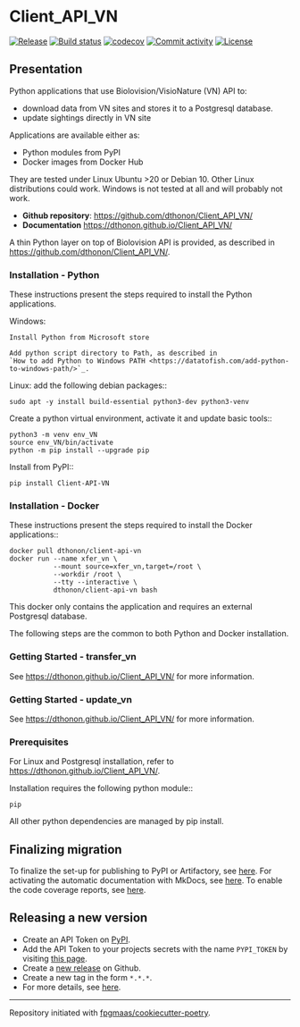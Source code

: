 # Client_API_VN

[![Release](https://img.shields.io/github/v/release/dthonon/Client_API_VN)](https://img.shields.io/github/v/release/dthonon/Client_API_VN)
[![Build status](https://img.shields.io/github/actions/workflow/status/dthonon/Client_API_VN/main.yml?branch=main)](https://github.com/dthonon/Client_API_VN/actions/workflows/main.yml?query=branch%3Amain)
[![codecov](https://codecov.io/gh/dthonon/Client_API_VN/branch/main/graph/badge.svg)](https://codecov.io/gh/dthonon/Client_API_VN)
[![Commit activity](https://img.shields.io/github/commit-activity/m/dthonon/Client_API_VN)](https://img.shields.io/github/commit-activity/m/dthonon/Client_API_VN)
[![License](https://img.shields.io/github/license/dthonon/Client_API_VN)](https://img.shields.io/github/license/dthonon/Client_API_VN)

## Presentation

Python applications that use Biolovision/VisioNature (VN) API to:

- download data from VN sites and stores it to a Postgresql database.
- update sightings directly in VN site

Applications are available either as:

- Python modules from PyPI
- Docker images from Docker Hub

They are tested under Linux Ubuntu >20 or Debian 10. Other Linux
distributions could work. Windows is not tested at all and will
probably not work.

- **Github repository**: <https://github.com/dthonon/Client_API_VN/>
- **Documentation** <https://dthonon.github.io/Client_API_VN/>

A thin Python layer on top of Biolovision API is provided, as described in
<https://github.com/dthonon/Client_API_VN/>.

### Installation - Python

These instructions present the steps required to install the
Python applications.

Windows:

    Install Python from Microsoft store

    Add python script directory to Path, as described in
    `How to add Python to Windows PATH <https://datatofish.com/add-python-to-windows-path/>`_.

Linux: add the following debian packages::

    sudo apt -y install build-essential python3-dev python3-venv

Create a python virtual environment, activate it and update basic tools::

    python3 -m venv env_VN
    source env_VN/bin/activate
    python -m pip install --upgrade pip

Install from PyPI::

    pip install Client-API-VN

### Installation - Docker

These instructions present the steps required to install the
Docker applications::

    docker pull dthonon/client-api-vn
    docker run --name xfer_vn \
               --mount source=xfer_vn,target=/root \
               --workdir /root \
               --tty --interactive \
               dthonon/client-api-vn bash

This docker only contains the application and requires an external
Postgresql database.

The following steps are the common to both Python and Docker installation.

### Getting Started - transfer_vn

See <https://dthonon.github.io/Client_API_VN/> for more information.

### Getting Started - update_vn

See <https://dthonon.github.io/Client_API_VN/> for more information.

### Prerequisites

For Linux and Postgresql installation, refer to <https://dthonon.github.io/Client_API_VN/>.

Installation requires the following python module::

    pip

All other python dependencies are managed by pip install.

## Finalizing migration

To finalize the set-up for publishing to PyPI or Artifactory, see [here](https://fpgmaas.github.io/cookiecutter-poetry/features/publishing/#set-up-for-pypi).
For activating the automatic documentation with MkDocs, see [here](https://fpgmaas.github.io/cookiecutter-poetry/features/mkdocs/#enabling-the-documentation-on-github).
To enable the code coverage reports, see [here](https://fpgmaas.github.io/cookiecutter-poetry/features/codecov/).

## Releasing a new version

- Create an API Token on [PyPI](https://pypi.org/).
- Add the API Token to your projects secrets with the name `PYPI_TOKEN` by visiting [this page](https://github.com/dthonon/Client_API_VN/settings/secrets/actions/new).
- Create a [new release](https://github.com/dthonon/Client_API_VN/releases/new) on Github.
- Create a new tag in the form `*.*.*`.
- For more details, see [here](https://fpgmaas.github.io/cookiecutter-poetry/features/cicd/#how-to-trigger-a-release).

---

Repository initiated with [fpgmaas/cookiecutter-poetry](https://github.com/fpgmaas/cookiecutter-poetry).
